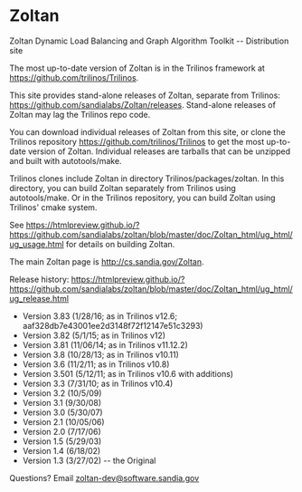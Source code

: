 # Zoltan
Zoltan Dynamic Load Balancing and Graph Algorithm Toolkit -- Distribution site

The most up-to-date version of Zoltan is in the Trilinos framework at https://github.com/trilinos/Trilinos.  

This site provides stand-alone releases of Zoltan, separate from Trilinos:  https://github.com/sandialabs/Zoltan/releases.  Stand-alone releases of Zoltan may lag the Trilinos repo code. 

You can download individual releases of Zoltan from this site, or clone the Trilinos repository 
https://github.com/trilinos/Trilinos to get the most up-to-date version of Zoltan.  Individual releases are tarballs that can be unzipped and built with autotools/make.  

Trilinos clones include Zoltan in directory Trilinos/packages/zoltan.  In this directory, you can 
build Zoltan separately from Trilinos using autotools/make.  Or in the Trilinos repository, 
you can build Zoltan using Trilinos' cmake system.

See https://htmlpreview.github.io/?https://github.com/sandialabs/zoltan/blob/master/doc/Zoltan_html/ug_html/ug_usage.html
for details on building Zoltan.

The main Zoltan page is http://cs.sandia.gov/Zoltan.

Release history:  https://htmlpreview.github.io/?https://github.com/sandialabs/zoltan/blob/master/doc/Zoltan_html/ug_html/ug_release.html
* Version 3.83 (1/28/16; as in Trilinos v12.6; aaf328db7e43001ee2d3148f72f12147e51c3293)
* Version 3.82 (5/1/15; as in Trilinos v12)
* Version 3.81 (11/06/14; as in Trilinos v11.12.2)
* Version 3.8 (10/28/13; as in Trilinos v10.11)
* Version 3.6 (11/2/11; as in Trilinos v10.8)
* Version 3.501 (5/12/11; as in Trilinos v10.6 with additions) 
* Version 3.3 (7/31/10; as in Trilinos v10.4)
* Version 3.2 (10/5/09)
* Version 3.1 (9/30/08)
* Version 3.0 (5/30/07)
* Version 2.1 (10/05/06)
* Version 2.0 (7/17/06)
* Version 1.5 (5/29/03)
* Version 1.4 (6/18/02)
* Version 1.3 (3/27/02) -- the Original

Questions?  Email zoltan-dev@software.sandia.gov
